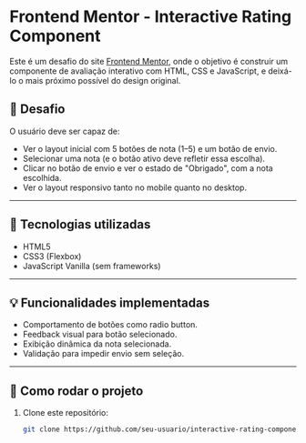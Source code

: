 # Frontend Mentor - Interactive Rating Component

Este é um desafio do site [Frontend Mentor](https://www.frontendmentor.io/challenges/interactive-rating-component-koxpeBUmI), onde o objetivo é construir um componente de avaliação interativo com HTML, CSS e JavaScript, e deixá-lo o mais próximo possível do design original.

## 🔗 Desafio

O usuário deve ser capaz de:

- Ver o layout inicial com 5 botões de nota (1–5) e um botão de envio.
- Selecionar uma nota (e o botão ativo deve refletir essa escolha).
- Clicar no botão de envio e ver o estado de "Obrigado", com a nota escolhida.
- Ver o layout responsivo tanto no mobile quanto no desktop.

---

## 📁 Tecnologias utilizadas

- HTML5
- CSS3 (Flexbox)
- JavaScript Vanilla (sem frameworks)


---

## 💡 Funcionalidades implementadas

- Comportamento de botões como radio button.
- Feedback visual para botão selecionado.
- Exibição dinâmica da nota selecionada.
- Validação para impedir envio sem seleção.

---

## 🚀 Como rodar o projeto

1. Clone este repositório:
   ```bash
   git clone https://github.com/seu-usuario/interactive-rating-component.git
